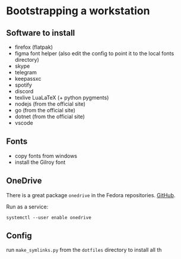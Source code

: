 # Bootstrapping a workstation
## Software to install
- firefox (flatpak)
- figma font helper (also edit the config to point it to the local fonts
  directory)
- skype
- telegram
- keepassxc
- spotify
- discord
- texlive LuaLaTeX (+ python pygments)
- nodejs (from the official site)
- go (from the official site)
- dotnet (from the official site)
- vscode

## Fonts
- copy fonts from windows
- install the Gilroy font

## OneDrive
There is a great package `onedrive` in the Fedora repositories.
[GitHub](https://github.com/abraunegg/onedrive]).

Run as a service:
```
systemctl --user enable onedrive
```

## Config
run `make_symlinks.py` from the `dotfiles` directory to install all th
